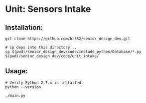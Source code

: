# Unit: Sensors Intake

## Installation:

```
git clone https://github.com/br382/senior_design_dev.git

# cp deps into this directory...
cp $(pwd)/senior_design_dev/code/include_python/Database/*.py $(pwd)/senior_design_dev/code/unit_intake/

```

## Usage:
```
# Verify Python 2.7.x is installed
python --version

./main.py
```
